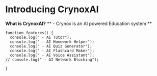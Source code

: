 # Introducing CrynoxAI

**What is CrynoxAI?**
** - Crynox is an AI powered Education system ** 

```
function features() {
  console.log(" - AI Tutor");
  console.log(" - AI Homework Helper");
  console.log(" - AI Quiz Generator");
  console.log(" - AI Flashcard Maker");
  console.log(" - AI Voice Assistant");
// console.log(" - AI Network Blocking");

}
```
